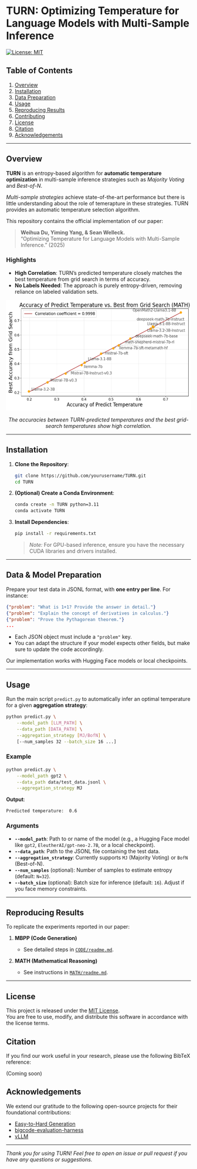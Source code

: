 # TURN: Optimizing Temperature for Language Models with Multi-Sample Inference

[![License: MIT](https://img.shields.io/badge/License-MIT-yellow.svg)](LICENSE)

## Table of Contents
1. [Overview](#overview)
2. [Installation](#installation)
3. [Data Preparation](#data-preparation)
4. [Usage](#usage)
5. [Reproducing Results](#reproducing-results)
6. [Contributing](#contributing)
7. [License](#license)
8. [Citation](#citation)
9. [Acknowledgements](#acknowledgements)

---

## Overview

**TURN** is an entropy-based algorithm for **automatic temperature optimization** in multi-sample inference strategies such as *Majority Voting* and *Best-of-N*.

*Multi-sample strategies* achieve state-of-the-art performance but there is little understanding about the role of temerapture in these strategies. TURN provides an automatic temperature selection algorithm.

This repository contains the official implementation of our paper:

> **Weihua Du, Yiming Yang, & Sean Welleck.**  
> “Optimizing Temperature for Language Models with Multi-Sample Inference.” (2025)

### Highlights

- **High Correlation**: TURN’s predicted temperature closely matches the best temperature from grid search in terms of accuracy.  
- **No Labels Needed**: The approach is purely entropy-driven, removing reliance on labeled validation sets.

<div align="center">
  <img src="figs/correlation_accuracy.png" alt="Correlation of accuracies between TURN's predicted temperature and the best grid-search temperature." width="550" height="300">
  <p><em>The accuracies between TURN-predicted temperatures and the best grid-search temperatures show high correlation.</em></p>
</div>

---

## Installation

1. **Clone the Repository**:
    ```bash
    git clone https://github.com/yourusername/TURN.git
    cd TURN
    ```

2. **(Optional) Create a Conda Environment**:
    ```bash
    conda create -n TURN python=3.11
    conda activate TURN
    ```

3. **Install Dependencies**:
    ```bash
    pip install -r requirements.txt
    ```
   > *Note:* For GPU-based inference, ensure you have the necessary CUDA libraries and drivers installed.

---

## Data & Model Preparation

Prepare your test data in JSONL format, with **one entry per line**. For instance:

```json
{"problem": "What is 1+1? Provide the answer in detail."}
{"problem": "Explain the concept of derivatives in calculus."}
{"problem": "Prove the Pythagorean theorem."}
...
```

- Each JSON object must include a `"problem"` key.  
- You can adapt the structure if your model expects other fields, but make sure to update the code accordingly.

Our implementation works with Hugging Face models or local checkpoints.

---

## Usage

Run the main script `predict.py` to automatically infer an optimal temperature for a given **aggregation strategy**:

```bash
python predict.py \
    --model_path [LLM_PATH] \
    --data_path [DATA_PATH] \
    --aggregation_strategy [MJ/BofN] \
    [--num_samples 32 --batch_size 16 ...]
```

### Example

```bash
python predict.py \
    --model_path gpt2 \
    --data_path data/test_data.jsonl \
    --aggregation_strategy MJ
```

**Output**:
```plaintext
Predicted temperature:  0.6
```

### Arguments

- **`--model_path`**: Path to or name of the model (e.g., a Hugging Face model like `gpt2`, `EleutherAI/gpt-neo-2.7B`, or a local checkpoint).
- **`--data_path`**: Path to the JSONL file containing the test data.
- **`--aggregation_strategy`**: Currently supports `MJ` (Majority Voting) or `BofN` (Best-of-N).
- **`--num_samples`** (optional): Number of samples to estimate entropy (default: `N=32`).
- **`--batch_size`** (optional): Batch size for inference (default: `16`). Adjust if you face memory constraints.

---

## Reproducing Results

To replicate the experiments reported in our paper:

1. **MBPP (Code Generation)**
   - See detailed steps in [`CODE/readme.md`](CODE/readme.md).  

2. **MATH (Mathematical Reasoning)**
   - See instructions in [`MATH/readme.md`](MATH/readme.md).
---

## License

This project is released under the [MIT License](LICENSE).  
You are free to use, modify, and distribute this software in accordance with the license terms.

## Citation

If you find our work useful in your research, please use the following BibTeX reference:

(Coming soon)

## Acknowledgements

We extend our gratitude to the following open-source projects for their foundational contributions:

- [Easy-to-Hard Generation](https://github.com/Edward-Sun/easy-to-hard)
- [bigcode-evaluation-harness](https://github.com/bigcode-project/bigcode-evaluation-harness)
- [vLLM](https://github.com/vllm-project/vllm)

---

*Thank you for using TURN! Feel free to open an issue or pull request if you have any questions or suggestions.*